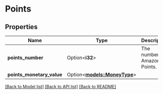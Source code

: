# Points

## Properties

Name | Type | Description | Notes
------------ | ------------- | ------------- | -------------
**points_number** | Option<**i32**> | The number of Amazon Points. | [optional]
**points_monetary_value** | Option<[**models::MoneyType**](MoneyType.md)> |  | [optional]

[[Back to Model list]](../README.md#documentation-for-models) [[Back to API list]](../README.md#documentation-for-api-endpoints) [[Back to README]](../README.md)


